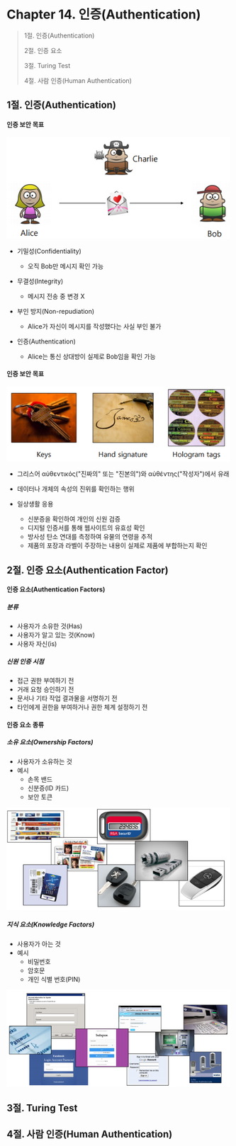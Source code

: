 # Chapter 14. 인증(Authentication)

> 1절. 인증(Authentication)
>
> 2절. 인증 요소
>
> 3절. Turing Test
>
> 4절. 사람 인증(Human Authentication)

## 1절. 인증(Authentication)

#### 인증 보안 목표

![At](https://github.com/BangYunseo/TIL/blob/main/Security/InformationSecurity/Image/ch14/At.PNG)

- 기밀성(Confidentiality)

  - 오직 Bob만 메시지 확인 가능

- 무결성(Integrity)

  - 메시지 전송 중 변경 X

- 부인 방지(Non-repudiation)

  - Alice가 자신이 메시지를 작성했다는 사실 부인 불가

- 인증(Authentication)
  - Alice는 통신 상대방이 실제로 Bob임을 확인 가능

#### 인증 보안 목표

![At2](https://github.com/BangYunseo/TIL/blob/main/Security/InformationSecurity/Image/ch14/At2.PNG)

- 그리스어 αὐθεντικός("진짜의" 또는 "진본의")와 αὐθέντης("작성자")에서 유래
- 데이터나 개체의 속성의 진위를 확인하는 행위

- 일상생활 응용
  - 신분증을 확인하여 개인의 신원 검증
  - 디지털 인증서를 통해 웹사이트의 유효성 확인
  - 방사성 탄소 연대를 측정하여 유물의 연령을 추적
  - 제품의 포장과 라벨이 주장하는 내용이 실제로 제품에 부합하는지 확인

## 2절. 인증 요소(Authentication Factor)

#### 인증 요소(Authentication Factors)

##### 분류

- 사용자가 소유한 것(Has)
- 사용자가 알고 있는 것(Know)
- 사용자 자신(is)

##### 신원 인증 시점

- 접근 권한 부여하기 전
- 거래 요청 승인하기 전
- 문서나 기타 작업 결과물을 서명하기 전
- 타인에게 권한을 부여하거나 권한 체계 설정하기 전

#### 인증 요소 종류

##### 소유 요소(Ownership Factors)

- 사용자가 소유하는 것
- 예시
  - 손목 밴드
  - 신분증(ID 카드)
  - 보안 토큰

![OF](https://github.com/BangYunseo/TIL/blob/main/Security/InformationSecurity/Image/ch14/OF.PNG)

##### 지식 요소(Knowledge Factors)

- 사용자가 아는 것
- 예시
  - 비밀번호
  - 암호문
  - 개인 식별 번호(PIN)

![KF](https://github.com/BangYunseo/TIL/blob/main/Security/InformationSecurity/Image/ch14/KF.PNG)

## 3절. Turing Test

## 4절. 사람 인증(Human Authentication)
